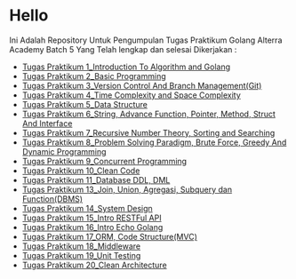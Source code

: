 # Hello
Ini Adalah Repository Untuk Pengumpulan Tugas Praktikum Golang Alterra Academy Batch 5 Yang Telah lengkap dan selesai Dikerjakan :

- [Tugas Praktikum 1_Introduction To Algorithm and Golang](https://github.com/Adhitya2808/Go_Adhitya-Ardhiansyah/tree/main/1_Introduction-to-Algorithm-and-Golang)
- [Tugas Praktikum 2_Basic Programming](https://github.com/Adhitya2808/Go_Adhitya-Ardhiansyah/tree/main/2_Basic-Programming)
- [Tugas Praktikum 3_Version Control And Branch Management(Git)](https://github.com/Adhitya2808/Go_Adhitya-Ardhiansyah/tree/main/3_Version-Control-and-Branch-Management(Git))
- [Tugas Praktikum 4_Time Complexity and Space Complexity](https://github.com/Adhitya2808/Go_Adhitya-Ardhiansyah/tree/main/4_Time-Complexity%26Space-Complexity)
- [Tugas Praktikum 5_Data Structure](https://github.com/Adhitya2808/Go_Adhitya-Ardhiansyah/tree/main/5_Data-Structure)
- [Tugas Praktikum 6_String, Advance Function, Pointer, Method, Struct And Interface](https://github.com/Adhitya2808/Go_Adhitya-Ardhiansyah/tree/main/6_String-AdvanceFunction-Pointer-Method-StructAndInterface)
- [Tugas Praktikum 7_Recursive Number Theory, Sorting and Searching](https://github.com/Adhitya2808/Go_Adhitya-Ardhiansyah/tree/main/7_Recursive-NumberTheory-Sorting-Searching)
- [Tugas Praktikum 8_Problem Solving Paradigm, Brute Force, Greedy And Dynamic Programming](https://github.com/Adhitya2808/Go_Adhitya-Ardhiansyah/tree/main/8_ProblemSolvingParadigm-BruteForce%2CGreedyAndDynamicProgramming)
- [Tugas Praktikum 9_Concurrent Programming](https://github.com/Adhitya2808/Go_Adhitya-Ardhiansyah/tree/main/9_ConcurrentPrograming)
- [Tugas Praktikum 10_Clean Code](https://github.com/Adhitya2808/Go_Adhitya-Ardhiansyah/tree/main/10_CleanCode)
- [Tugas Praktikum 11_Database DDL, DML](https://github.com/Adhitya2808/Go_Adhitya-Ardhiansyah/tree/main/11_Database-DDL-DML)
- [Tugas Praktikum 13_Join, Union, Agregasi, Subquery dan Function(DBMS)](https://github.com/Adhitya2808/Go_Adhitya-Ardhiansyah/tree/main/12_Join-Union-Agregasi-Subquery-Function(DBMS))
- [Tugas Praktikum 14_System Design]()
- [Tugas Praktikum 15_Intro RESTFul API](https://github.com/Adhitya2808/Go_Adhitya-Ardhiansyah/tree/main/15_IntroRESTFul-API)
- [Tugas Praktikum 16_Intro Echo Golang](https://github.com/Adhitya2808/Go_Adhitya-Ardhiansyah/tree/main/16_IntroEcho-Golang)
- [Tugas Praktikum 17_ORM, Code Structure(MVC)](https://github.com/Adhitya2808/Go_Adhitya-Ardhiansyah/tree/main/17_ORM_Code-Structure(MVC))
- [Tugas Praktikum 18_Middleware](https://github.com/Adhitya2808/Go_Adhitya-Ardhiansyah/tree/main/16_IntroEcho-Golang)
- [Tugas Praktikum 19_Unit Testing]()
- [Tugas Praktikum 20_Clean Architecture]()


